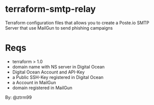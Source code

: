 # terraform-smtp-relay
Terraform configuration files that allows you to create a Poste.io SMTP Server that use MailGun to send phishing campaigns
# Reqs
- terraform > 1.0
- domain name with NS server in Digital Ocean
- Digital Ocean Account and API-Key
- a Public SSH-Key registered in Digital Ocean
- a Account in MailGun
- domain registered in MailGun

By: @ztrm99
